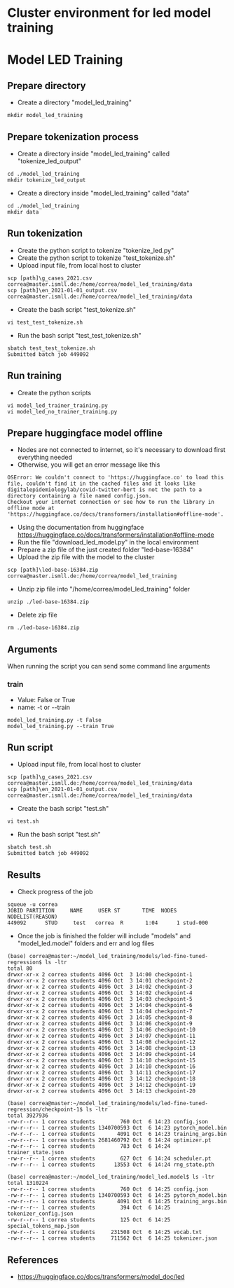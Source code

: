# Cluster environment for led model training

# Model LED Training
## Prepare directory
* Create a directory "model_led_training"
```
mkdir model_led_training
```
## Prepare tokenization process
* Create a directory inside "model_led_training" called "tokenize_led_output"
```
cd ./model_led_training
mkdir tokenize_led_output
```
* Create a directory inside "model_led_training" called "data"
```
cd ./model_led_training
mkdir data
```
## Run tokenization
* Create the python script to tokenize "tokenize_led.py"
* Create the python script to tokenize "test_tokenize.sh"
* Upload input file, from local host to cluster
```
scp [path]\g_cases_2021.csv correa@master.ismll.de:/home/correa/model_led_training/data
scp [path]\en_2021-01-01_output.csv correa@master.ismll.de:/home/correa/model_led_training/data
```
* Create the bash script "test_tokenize.sh"
```
vi test_test_tokenize.sh
```
* Run the bash script "test_test_tokenize.sh"
```
sbatch test_test_tokenize.sh
Submitted batch job 449092
```
 
## Run training
* Create the python scripts
```
vi model_led_trainer_training.py
vi model_led_no_trainer_training.py
```

## Prepare huggingface model offline
* Nodes are not connected to internet, so it's necessary to download first everything needed
* Otherwise, you will get an error message like this
```
OSError: We couldn't connect to 'https://huggingface.co' to load this file, couldn't find it in the cached files and it looks like digitalepidemiologylab/covid-twitter-bert is not the path to a directory containing a file named config.json.
Checkout your internet connection or see how to run the library in offline mode at 'https://huggingface.co/docs/transformers/installation#offline-mode'.
```
* Using the documentation from huggingface https://huggingface.co/docs/transformers/installation#offline-mode
* Run the file "download_led_model.py" in the local environment
* Prepare a zip file of the just created folder "led-base-16384"
* Upload the zip file with the model to the cluster
```
scp [path]\led-base-16384.zip correa@master.ismll.de:/home/correa/model_led_training
```
* Unzip zip file into "/home/correa/model_led_training" folder
```
unzip ./led-base-16384.zip
```
* Delete zip file
```
rm ./led-base-16384.zip
```

## Arguments
When running the script you can send some command line arguments
### train
* Value: False or True
* name: -t or --train
```
model_led_training.py -t False
model_led_training.py --train True
```

## Run script
* Upload input file, from local host to cluster
```
scp [path]\g_cases_2021.csv correa@master.ismll.de:/home/correa/model_led_training/data
scp [path]\en_2021-01-01_output.csv correa@master.ismll.de:/home/correa/model_led_training/data
```
* Create the bash script "test.sh"
```
vi test.sh
```
* Run the bash script "test.sh"
```
sbatch test.sh
Submitted batch job 449092
```
## Results
* Check progress of the job
```
squeue -u correa
JOBID PARTITION     NAME     USER ST       TIME  NODES NODELIST(REASON)
449092      STUD     test   correa  R       1:04      1 stud-000
```
* Once the job is finished the folder will include "models" and "model_led.model" folders and err and log files
```
(base) correa@master:~/model_led_training/models/led-fine-tuned-regression$ ls -ltr
total 80
drwxr-xr-x 2 correa students 4096 Oct  3 14:00 checkpoint-1
drwxr-xr-x 2 correa students 4096 Oct  3 14:01 checkpoint-2
drwxr-xr-x 2 correa students 4096 Oct  3 14:02 checkpoint-3
drwxr-xr-x 2 correa students 4096 Oct  3 14:02 checkpoint-4
drwxr-xr-x 2 correa students 4096 Oct  3 14:03 checkpoint-5
drwxr-xr-x 2 correa students 4096 Oct  3 14:04 checkpoint-6
drwxr-xr-x 2 correa students 4096 Oct  3 14:04 checkpoint-7
drwxr-xr-x 2 correa students 4096 Oct  3 14:05 checkpoint-8
drwxr-xr-x 2 correa students 4096 Oct  3 14:06 checkpoint-9
drwxr-xr-x 2 correa students 4096 Oct  3 14:06 checkpoint-10
drwxr-xr-x 2 correa students 4096 Oct  3 14:07 checkpoint-11
drwxr-xr-x 2 correa students 4096 Oct  3 14:08 checkpoint-12
drwxr-xr-x 2 correa students 4096 Oct  3 14:08 checkpoint-13
drwxr-xr-x 2 correa students 4096 Oct  3 14:09 checkpoint-14
drwxr-xr-x 2 correa students 4096 Oct  3 14:10 checkpoint-15
drwxr-xr-x 2 correa students 4096 Oct  3 14:10 checkpoint-16
drwxr-xr-x 2 correa students 4096 Oct  3 14:11 checkpoint-17
drwxr-xr-x 2 correa students 4096 Oct  3 14:12 checkpoint-18
drwxr-xr-x 2 correa students 4096 Oct  3 14:12 checkpoint-19
drwxr-xr-x 2 correa students 4096 Oct  3 14:13 checkpoint-20

(base) correa@master:~/model_led_training/models/led-fine-tuned-regression/checkpoint-1$ ls -ltr
total 3927936
-rw-r--r-- 1 correa students        760 Oct  6 14:23 config.json
-rw-r--r-- 1 correa students 1340700593 Oct  6 14:23 pytorch_model.bin
-rw-r--r-- 1 correa students       4091 Oct  6 14:23 training_args.bin
-rw-r--r-- 1 correa students 2681460792 Oct  6 14:24 optimizer.pt
-rw-r--r-- 1 correa students        783 Oct  6 14:24 trainer_state.json
-rw-r--r-- 1 correa students        627 Oct  6 14:24 scheduler.pt
-rw-r--r-- 1 correa students      13553 Oct  6 14:24 rng_state.pth
```
```
(base) correa@master:~/model_led_training/model_led.model$ ls -ltr
total 1310224
-rw-r--r-- 1 correa students        760 Oct  6 14:25 config.json
-rw-r--r-- 1 correa students 1340700593 Oct  6 14:25 pytorch_model.bin
-rw-r--r-- 1 correa students       4091 Oct  6 14:25 training_args.bin
-rw-r--r-- 1 correa students        394 Oct  6 14:25 tokenizer_config.json
-rw-r--r-- 1 correa students        125 Oct  6 14:25 special_tokens_map.json
-rw-r--r-- 1 correa students     231508 Oct  6 14:25 vocab.txt
-rw-r--r-- 1 correa students     711562 Oct  6 14:25 tokenizer.json
```

## References
* https://huggingface.co/docs/transformers/model_doc/led